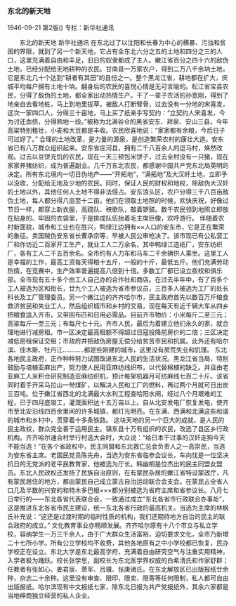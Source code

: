 ### 东北的新天地

1946-09-21
第2版()
专栏：新华社通讯

　　东北的新天地
    新华社通讯
    在东北过了以沈阳和长春为中心的横暴、污浊和贫困的界限，就到了另一个新天地，它占有全东北六分之五的土地和四分之三的人口，这里充满着自由和丰足，旧日的奴隶都成了主人。嫩江省百分之四十六的敌伪土地，已经分配给无地耕种的农民。甘南县一万家农户，得到二万八千余垧土地，它是东北几十个达到“耕者有其田”的县份之一。整个黑龙江省，耕地都在扩大，庆城平均每户拥有土地十垧。翻身后的农民的喜悦心情是无可言喻的。松江省宝县农民，分得了敌伪的土地，都全家出动热情生产。干了一辈子农活的孙宽刚，得到了地亲自去看地桩，马上到地里拔草。被敌人打断臂骨，过去没有一分地的宋喜发，这次一家四口人，分得三十亩地，马上买了纸亲手写契约：“立契约人宋喜发，今为讨还血债，分得熟地一段。”被称为北满谷仓的黑省安东、拜泉、安山三县，今年高粱特别粗壮，小麦和大豆都是丰收。农民欣喜地说：“家家都有余粮，今后日子可过好了。”
    合理的土地改革，是力量的源泉，是创造繁荣农村的康壮大道。安东省已有八万群众组织起来。安东省庄河县，拥有二千八百余人的逗马村，焕然改观。过去以豆饼充饥的农民，现在一天三顿包米饼子，过去全村没有一只猪，现在家家养猪纺织，成为普遍副业。几千万东北农民，都感谢中国共产党东北局英明的决定。所有东北境内一切日伪地产——“开拓地”，“满拓地”及大汉奸土地，立即予以没收，分配给无地及少地的农民。同时，保证人民的财权和地权，除敌伪大汉奸的土地以外，其他任何人土地不得非法侵占。安东浪头区，农户分得三千八百亩敌伪土地，每人都分得八亩至十二亩。他们在领取土地照的时候，欢快庆祝，好像过节日一样，都穿上新衣服，高跷队、秧歌队，敲着锣鼓。数千农民领到地照立即放在贴身的、牢固的衣袋里，于是排成队伍抬着毛主席巨像，欢呼游行。
    伴随着农村新面貌，城市和工业也在胜兴，鸭绿江边拥有××人口的安东市，它是正在繁荣的象征。卖国贼伪安东省长曹承宗等，早被人民公审枪决了。该市现已有公私营工厂和作坊近二百家开工生产，就业工人二万余名，其中鸭绿江造纸厂，安东纺织厂，各有工人二千五百余名。全市约有人力车和马车二千余辆供人乘坐。这里工人是幸福的工作，最高工资每天得粮十五斤，一般的十斤，最低五斤。他们充满劳动热情，在竞赛中，生产效率普遍提高八倍到十倍。多数工厂都已设立夜校和俱乐部。全市现有五十多个由工人自己办的合作社和商店。在过去半年中，有了百多个工人被选为区和街长，廿九个工人被选为省市参议员，三百多人被选为工厂的处长科长及工厂管理委员。另一个嫩江边的齐齐哈尔市，民主政府首先以数百万斤粮食救济贫民和失业工人，然后组织城市和乡村的交易，现在每天有近千辆大车从四乡把粮食运入齐市，又带回布匹和日用必需品。目前齐市物价：小米每斤二至三元；高粱每斤一至三元；布每尺七十元。齐市人民，最后为着建立他们永久的家，就合理地进行减房租。市一区决定最高租额不得超过日寇投降前房价的二倍；三区决定减低房租保证交租；市政府并把敌伪房屋无偿分给贫苦市民和抗属。此外还有哈尔滨、佳木斯、牡丹江…………都是些刚建的城市，这里没有房荒失业和饥馑。
    东北各地民主政府，正作种种努力试图改进东北人民的生活状况。黑龙江省当局，特别鼓励与培植亚麻出产，努力使人民用亚麻纺线织布，以代替棉植的缺乏。并且由老亚麻工人米积仓研究制造亚麻纺织机，预计每架机器月可纺麻线七百二十斤。该省同时着手开采马拉山一带煤矿，以解决人民和工厂的燃料，再过两个月就可日出炭三百吨。位于嫩江省西北的北满最大水利工程查哈阳水闸，经过八个月艰难的工程，已于四月底竣工，灌溉面积达十五万亩以上。自从北安发电厂恢复发电，使齐市至北安沿线四百余里间的许多城镇，都灯光明亮。在东满、西满和北满这些和谐的城市和乡村中，贯穿着十多条铁路。
    这块天地的另一个巨大的成就，是人民的民主政权，群众完全善于运用民主。镇东县十万有组织的农民，改选了县区乡行政机构。齐齐哈尔通合村举行村选大会时，大众说：“给日本干过事的汉奸走狗今天不能当选！”在各个省政权中，民主同盟和东北救亡总会负责人之一高崇民，当选为安东省主席。老国民党员陈先舟，当选为安东省临参会议长，车向忱是一位坚决抗日的无党派的老平民教育家，他被选为厅长。韩幽桐是位杰出的民主同盟女盟员。东北人民政权还发扬了民族自治原则，在有蒙民杂居的嫩江省特设蒙政厅，凡有蒙民居住的地方，都由蒙民自己成立蒙古自治运动联合会支会。在蒙民占全省人口几及半数的兴安的和特木多巴根×××都分别被选为省府主席和省参议长。八月七日举行的——东北各省代表联合会，一致通过成立“东北各省市行政联合办事处”，这是推进东北各省市民主建设，统一东北各省行政的最高机关。当选为主席的林枫氏补充说：“这还是过渡时期的临时性质的机构，我们还期待地方自治的民主的联合政府的成立。”
    文化教育事业亦畅顺发展。齐齐哈尔原有十八个市立与私立学校，容纳学生一万三千余人，由于广大群众生活富裕，迫切要求文化，全市乃新增二十七所小学。所有公立学校均不收费，其他各地原有之中小学校都已恢复，民办学校正在设立。东北大学是东北最高学府，充满着自由研究空气与注重实用精神，入学者极为踊跃。校长张学思，副校长为东北医学界权威的白希清氏和作家舒群；任教者有张如心、姜君辰、萧军、吕骥、张庚诸氏。在东北解放区已出版报纸廿余种，杂志二十余种。这里没有审查、限印、限卖、限寄等任何限制，私人都可自由出版报纸。哈尔滨现有中文报纸七家，除东北日报为共产党报纸外，其余六家都是当地绅商独立经营的私人企业。
